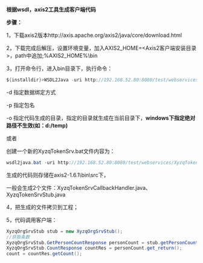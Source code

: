 **根据wsdl，axis2工具生成客户端代码**

**步骤：**

1，下载axis2版本http://axis.apache.org/axis2/java/core/download.html

2，下载完成后解压，设置环境变量，加入AXIS2_HOME=<Axis2客户端安装目录>，path中追加;%AXIS2_HOME%\bin  

3，打开命令行，进入bin目录下，执行命令：

```java
${installdir}>WSDL2Java -uri http://192.168.52.80:8080/test/webservices/XyzqTokenSrv?wsdl -p com.pcm.framework.utils -d adb -s
```

-d 指定数据绑定方式

-p 指定包名

-o 指定代码生成的目录，指定的目录就生成在当前目录下，**windows下指定绝对路径不生效(如：d:/temp)**

或者

创建一个新的XyzqTokenSrv.bat文件内容为：

```java
wsdl2java.bat -uri http://192.168.52.80:8080/test/webservices/XyzqTokenSrv?wsdl
```

生成的代码则存储在axis2-1.6.1\bin\src下，

一般会生成2个文件：XyzqTokenSrvCallbackHandler.java、XyzqTokenSrvStub.java

4，把生成的文件拷贝到工程；

5，代码调用客户端：

```java
XyzqOrgSrvStub stub = new XyzqOrgSrvStub(); 
//获取条数 
XyzqOrgSrvStub.GetPersonCountResponse personCount = stub.getPersonCount(); 
XyzqOrgSrvStub.CountResponse countRes = personCount.get_return(); 
count = countRes.getCount();
```